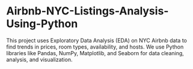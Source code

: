 # Airbnb-NYC-Listings-Analysis-Using-Python
This project uses Exploratory Data Analysis (EDA) on NYC Airbnb data to find trends in prices, room types, availability, and hosts. We use Python libraries like Pandas, NumPy, Matplotlib, and Seaborn for data cleaning, analysis, and visualization.
